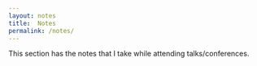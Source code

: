 ```yaml
---
layout: notes
title:  Notes
permalink: /notes/
---
```


This section has the notes that I take while attending talks/conferences.
